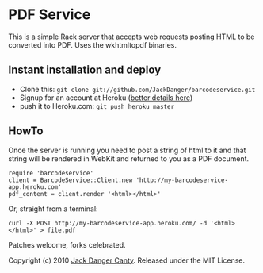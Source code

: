 # PDF Service

This is a simple Rack server that accepts web requests posting HTML to be converted into PDF. Uses the wkhtmltopdf binaries.


## Instant installation and deploy

* Clone this: `git clone git://github.com/JackDanger/barcodeservice.git`
* Signup for an account at Heroku ([better details here](http://github.com/sinatra/heroku-sinatra-app))
* push it to Heroku.com: `git push heroku master`


## HowTo

Once the server is running you need to post a string of html to it and that string will
be rendered in WebKit and returned to you as a PDF document.

    require 'barcodeservice'
    client = BarcodeService::Client.new 'http://my-barcodeservice-app.heroku.com'
    pdf_content = client.render '<html></html>'

Or, straight from a terminal:

    curl -X POST http://my-barcodeservice-app.heroku.com/ -d '<html></html>' > file.pdf

Patches welcome, forks celebrated.

Copyright (c) 2010 [Jack Danger Canty](http://jåck.com). Released under the MIT License.
